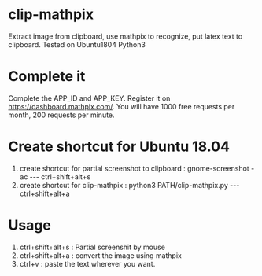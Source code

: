 # clip-mathpix
Extract image from clipboard, use mathpix to recognize, put latex text to clipboard. Tested on Ubuntu1804 Python3

# Complete it

Complete the APP_ID and APP_KEY. Register it on https://dashboard.mathpix.com/. You will have 1000 free requests per month, 200 requests per minute.

# Create shortcut for Ubuntu 18.04

1. create shortcut for partial screenshot to clipboard : gnome-screenshot -ac  --- ctrl+shift+alt+s
2. create shortcut for clip-mathpix : python3 PATH/clip-mathpix.py             --- ctrl+shift+alt+a

# Usage
1. ctrl+shift+alt+s : Partial screenshit by mouse
2. ctrl+shift+alt+a : convert the image using mathpix
3. ctrl+v           : paste the text wherever you want.
